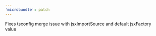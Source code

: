 ```yaml
---
'microbundle': patch
---
```


Fixes tsconfig merge issue with jsxImportSource and default jsxFactory value
